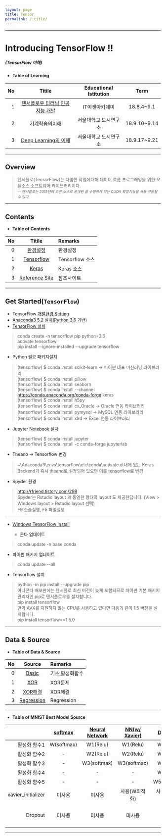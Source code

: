 ```yaml
---
layout: page
title: Tensor
permalink: /:title/
---
```


---

<!-- *template: gaia -->
<!-- page_number: false -->

# Introducing TensorFlow !!
##### (TensorFlow 이해)

<!-- *template: invert -->
<!-- page_number: true -->

* **Table of Learning**

|No|Titile|Educational Istitution|Term|
|--:|:--:|:-:|:--:|
|1|[텐서플로우 딥러닝 인공지능 개발](/Lecture/TensorFlow)|IT이젠아카데미|18.8.4~9.1|
|2|[기계학습의이해](/Lecture/MachineLearning)|서울대학교 도시연구소|18.9.10~9.14|
|3|[Deep Learning의 이해](/Lecture/DeepLearning)|서울대학교 도시연구소|18.9.17~9.21|

---

<!-- $theme: gaia -->
<!-- page_number: true -->

## Overview

> 텐서플로(TensorFlow)는 다양한 작업에대해 데이터 흐름 프로그래밍을 위한 오픈소스 소프트웨어 라이브러리이다.   
> <small>-- *텐서플로는 2015년에 오픈 소스로 공개된 을 수행하게 하는 CUDA 확장기능을 사용 구동될 수 있다.* </small>

---

<!-- *template: invert -->  
<a name="contents"/>

## Contents

* **Table of Contents**   

|No|Titile|Remarks|
|--:|:-:|:--|
|0|[환경설정](#install)|환경설정|
|1|[Tensorflow](#Tensorflow)|Tensorflow 소스|
|2|[Keras](/Lecture/Keras)|Keras 소스|
|3|[Reference Site](#reference)|참조사이트|

---

<a name="install"/>

## Get Started(`TensorFlow`)

* TensorFlow [개발환경 Setting](https://tensorflow.blog/윈도우즈에-아나콘다-텐서플로우-설치하기/)
* [Anaconda3 5.2 설치(Python 3.6 기반)](https://www.anaconda.com/download/#windows)
* [TensorFlow 설치](https://www.tensorflow.org/install/install_windows)

> conda create -n tensorflow pip python=3.6   
> activate tensorflow   
> pip install --ignore-installed --upgrade tensorflow  
 
* Python 필요 패키지설치

> (tensorflow) $ conda install scikit-learn → 파이썬 대표 머신러닝 라이브러리  
> (tensorflow) $ conda install pillow  
> (tensorflow) $ conda install seaborn  
> (tensorflow) $ conda install --channel https://conda.anaconda.org/conda-forge keras  
> (tensorflow) $ conda install h5py  
> (tensorflow) $ conda install cx_Oracle → Oracle 연동 라이브러리  
> (tensorflow) $ conda install pymysql   → MySQL 연동 라이브러리  
> (tensorflow) $ conda install xlrd      → Excel 연동 라이브러리  

* Jupyter Notebook 설치

> (tensorflow) $ conda install jupyter  
> (tensorflow) $ conda install -c conda-forge jupyterlab  

* Theano -> Tensorflow 변경

> ~\Anaconda3\envs\tensorflow\etc\conda\activate.d 내에 있는 Keras Backend가 혹시 theano로 설정되어 있으면 이를 tensorflow로 변경  

* Spyder 환경

> http://rfriend.tistory.com/298  
> Spyder는 Rstudio layout 과 동일한 형태의 layout 도 제공한답니다. (View > Windows layout > Rstudio layout 선택)  
> F9 한줄실행, F5 파일실행  

---

* [Windows TensorFlow Install](https://tensorflow.blog/윈도우즈에-아나콘다-텐서플로우-설치하기/)

  * 콘다 업데이트
> conda update -n base conda

  * 파이썬 패키지 업데이트
> conda update --all

  * Tensorflow 설치
> python -m pip install --upgrade pip  
> 아나콘다 배포판에는 텐서플로 최신 버전이 늦게 포함되므로 파이썬 기본 패키지 관리자인 pip로 텐서플로우를 설치합니다.  
> pip install tensorflow  
> 만약 AVX를 지원하지 않는 CPU를 사용하고 있다면 다음과 같이 1.5 버전을 설치합니다.  
> pip install tensorflow==1.5.0  

---

<!-- *template: invert -->
<a name="data"/>

## Data & Source 

* **Table of Data & Source**   

|No|Source|Remarks|
|--:|:-:|:--|
|0|[Basic](https://github.com/shpimit/shpimit.github.io/tree/master/blog/TensorFlow/src/TensorFlowBasic.ipynb)|기초,활성화함수|
|1|[XOR](https://github.com/shpimit/shpimit.github.io/tree/master/blog/TensorFlow/src/XOR_Tensorflow.ipynb)|XOR문제|
|2|[XOR해결](https://github.com/shpimit/shpimit.github.io/tree/master/blog/TensorFlow/src/XOR-Solution.ipynb)|XOR해결|
|3|[Regression](https://github.com/shpimit/shpimit.github.io/tree/master/blog/TensorFlow/src/Regression.ipynb)|Regression|

---

* **Table of MNIST Best Model Source**  

||[softmax](https://github.com/shpimit/shpimit.github.io/tree/master/blog/TensorFlow/src/01_mnist_softmax.ipynb)|[Neural Network](https://github.com/shpimit/shpimit.github.io/tree/master/blog/TensorFlow/src/02_mnist_nn.ipynb)|[NN(w/ Xavier)](https://github.com/shpimit/shpimit.github.io/tree/master/blog/TensorFlow/src/03_mnist_xavier.ipynb)|[Deep NN](https://github.com/shpimit/shpimit.github.io/tree/master/blog/TensorFlow/src/04_mnist_deep.ipynb)|[DNN(w/ dropout)](https://github.com/shpimit/shpimit.github.io/tree/master/blog/TensorFlow/src/05_mnist_dropout.ipynb)|
|--:|:-:|:-:|:-:|:-:|:-:|
|활성화 함수1|W(softmax)|W1(Relu)|W1(Relu)|W1(Relu)|W1(Relu)|
|활성화 함수2|-|W2(Relu)|W2(Relu)|W2(Relu)|W2(Relu)|
|활성화 함수3|-|W3(softmax)|W3(softmax)|W3(Relu)|W3(Relu)|
|활성화 함수4|-|-|-|W4(Relu)|W4(Relu)|
|활성화 함수5|-|-|-|W5(softmax)|W5(softmax))|
|xavier_initializer|미사용|미사용|사용(W최적화)|사용(W최적화)|사용(W최적화)|
|Dropout|미사용|미사용|미사용|미사용|사용(훈련시:0.7,테스트시:1.0)|

---
